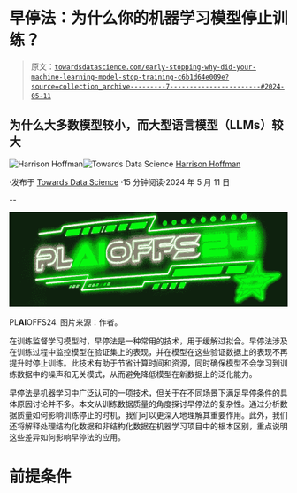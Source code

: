# 早停法：为什么你的机器学习模型停止训练？

> 原文：[`towardsdatascience.com/early-stopping-why-did-your-machine-learning-model-stop-training-c6b1d64e009e?source=collection_archive---------7-----------------------#2024-05-11`](https://towardsdatascience.com/early-stopping-why-did-your-machine-learning-model-stop-training-c6b1d64e009e?source=collection_archive---------7-----------------------#2024-05-11)

## 为什么大多数模型较小，而大型语言模型（LLMs）较大

[](https://harrisonfhoffman.medium.com/?source=post_page---byline--c6b1d64e009e--------------------------------)![Harrison Hoffman](https://harrisonfhoffman.medium.com/?source=post_page---byline--c6b1d64e009e--------------------------------)[](https://towardsdatascience.com/?source=post_page---byline--c6b1d64e009e--------------------------------)![Towards Data Science](https://towardsdatascience.com/?source=post_page---byline--c6b1d64e009e--------------------------------) [Harrison Hoffman](https://harrisonfhoffman.medium.com/?source=post_page---byline--c6b1d64e009e--------------------------------)

·发布于 [Towards Data Science](https://towardsdatascience.com/?source=post_page---byline--c6b1d64e009e--------------------------------) ·15 分钟阅读·2024 年 5 月 11 日

--

![](img/b41ca7537911f65a13f567179aaac1d0.png)

PL**AI**OFFS24\. 图片来源：作者。

在训练监督学习模型时，早停法是一种常用的技术，用于缓解过拟合。早停法涉及在训练过程中监控模型在验证集上的表现，并在模型在这些验证数据上的表现不再提升时停止训练。此技术有助于节省计算时间和资源，同时确保模型不会学习到训练数据中的噪声和无关模式，从而避免降低模型在新数据上的泛化能力。

早停法是机器学习中广泛认可的一项技术，但关于在不同场景下满足早停条件的具体原因讨论并不多。本文从训练数据质量的角度探讨早停法的复杂性。通过分析数据质量如何影响训练停止的时机，我们可以更深入地理解其重要作用。此外，我们还将解释处理结构化数据和非结构化数据在机器学习项目中的根本区别，重点说明这些差异如何影响早停法的应用。

# 前提条件
